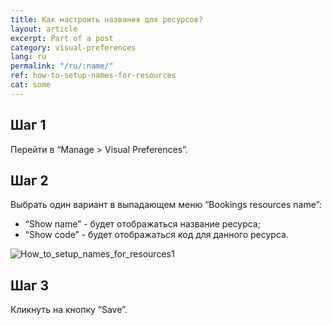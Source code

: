```yaml
---
title: Как настроить названия для ресурсов?
layout: article
excerpt: Part of a post
category: visual-preferences
lang: ru
permalink: "/ru/:name/"
ref: how-to-setup-names-for-resources
cat: some
---
```


## **Шаг 1**

Перейти в “Manage > Visual Preferences”.

## **Шаг 2**

Выбрать один вариант в выпадающем меню “Bookings resources name”:

- “Show name” - будет отображаться название ресурса;
- “Show code” - будет отображаться код для данного ресурса.

![How_to_setup_names_for_resources1](/assets/images/how_to_setup_names_for_resources1)

## **Шаг 3**

Кликнуть на кнопку “Save”.
